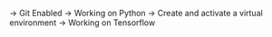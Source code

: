 -> Git Enabled
-> Working on Python
-> Create and activate a virtual environment
-> Working on Tensorflow
